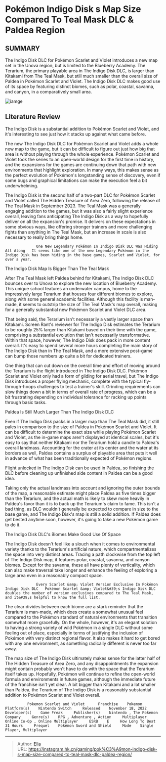 # Pokémon Indigo Disk s Map Size Compared To Teal Mask DLC &amp; Paldea Region


## SUMMARY 



  The Indigo Disk DLC for Pokémon Scarlet and Violet introduces a new map set in the Unova region, but is limited to the Blueberry Academy.   The Terarium, the primary playable area in The Indigo Disk DLC, is larger than Kitakami from The Teal Mask, but still much smaller than the overall size of Paldea in Pokémon Scarlet and Violet.   The Indigo Disk DLC makes good use of its space by featuring distinct biomes, such as polar, coastal, savanna, and canyon, in a comparatively small area.  

![iamge](https://static1.srcdn.com/wordpress/wp-content/uploads/2023/12/indigo-disk-dlc-trainer.jpg)

## Literature Review

The Indigo Disk is a substantial addition to Pokémon Scarlet and Violet, and it&#39;s interesting to see just how it stacks up against what came before.




The new The Indigo Disk DLC for Pokémon Scarlet and Violet adds a whole new map to the game, but it can be difficult to figure out just how big that area is without playing through the whole experience. Pokémon Scarlet and Violet took the series to an open-world design for the first time in history, and the expansions for the games are continuing down that path with new environments that highlight exploration. In many ways, this makes sense as the perfect evolution of Pokémon&#39;s longstanding sense of discovery, even if some bugs and graphical limitations can make the execution feel a bit underwhelming.




The Indigo Disk is the second half of a two-part DLC for Pokémon Scarlet and Violet called The Hidden Treasure of Area Zero, following the release of The Teal Mask in September 2023. The Teal Mask was a generally engaging addition to the games, but it was also a fairly slight experience overall, leaving fans anticipating The Indigo Disk as a way to hopefully deliver on all the expansion&#39;s promise. It delivers on these expectations in some obvious ways, like offering stronger trainers and more challenging fights than anything in The Teal Mask, but an increase in scale is also necessary to really bring things home.

                  One New Legendary Pokémon In Indigo Disk DLC Was Hiding All Along   It seems like one of the new Legendary Pokémon in the Indigo Disk has been hiding in the base games, Scarlet and Violet, for over a year.   


 The Indigo Disk Map Is Bigger Than The Teal Mask 
          




After The Teal Mask left Paldea behind for Kitakami, The Indigo Disk DLC bounces over to Unova to explore the new location of Blueberry Academy. This unique school features an underwater campus, home to the impressively large Terarium that houses four different biomes to explore, along with some general academic facilities. Although this facility is man-made, it seems to outstrip the size of The Teal Mask&#39;s map overall, making for a generally substantial new Pokémon Scarlet and Violet DLC area.

That being said, the Terarium isn&#39;t necessarily a vastly larger space than Kitakami. Screen Rant&#39;s reviewer for The Indigo Disk estimates the Terarium to be roughly 25% larger than Kitakami based on their time with the game, comprising a substantial evolution that isn&#39;t necessarily transformative. Within that space, however, The Indigo Disk does pack in more content overall. It&#39;s easy to spend several more hours completing the main story of The Indigo Disk than in The Teal Mask, and a more extensive post-game can bump those numbers up quite a bit for dedicated trainers.




One thing that can cut down on the overall time and effort of moving around the Terarium is the flight introduced in The Indigo Disk DLC. Pokémon Scarlet and Violet only had a form of gliding for aerial travel, but The Indigo Disk introduces a proper flying mechanic, complete with the typical fly-through-hoops challenges to test a trainer&#39;s skill. Grinding requirements can slow things down a bit in terms of overall rate of progress, which can be a bit frustrating depending on individual tolerance for racking up points through basic tasks.



 Paldea Is Still Much Larger Than The Indigo Disk DLC 
         

Even if The Indigo Disk packs in a larger map than The Teal Mask did, it still pales in comparison to the size of Paldea in Pokémon Scarlet and Violet. It can be difficult to determine the exact size while playing Pokémon Scarlet and Violet, as the in-game maps aren&#39;t displayed at identical scales, but it&#39;s easy to say that neither Kitakami nor the Terarium hold a candle to Paldea&#39;s overall landmass. Accounting for the crater at its center and the water at its borders as well, Paldea contains a surplus of playable area that puts it well in advance of what has been traditionally expected of Pokémon regions.






Flight unlocked in The Indigo Disk can be used in Paldea, so finishing the DLC before cleaning up unfinished side content in Paldea can be a good idea.




Taking only the actual landmass into account and ignoring the outer bounds of the map, a reasonable estimate might place Paldea as five times bigger than the Terarium, and the actual math is likely to skew more heavily in Paldea&#39;s favor than it is to back up the Terarium&#39;s claim to fame. This isn&#39;t a bad thing, as DLC wouldn&#39;t generally be expected to compare in size to the base game, and The Indigo Disk&#39;s map is still a solid addition. If Paldea does get bested anytime soon, however, it&#39;s going to take a new Pokémon game to do it.



 The Indigo Disk DLC&#39;s Biomes Make Good Use Of Space 
          




The Indigo Disk doesn&#39;t feel like a slouch when it comes to environmental variety thanks to the Terarium&#39;s artificial nature, which compartmentalizes the space into very distinct areas. Tracing a path clockwise from the top left of The Indigo Disk map, it features polar, coastal, savanna, and canyon biomes. Except for the savanna, these all have plenty of verticality, which can also make traversal take longer and enhance the feeling of exploring a large area even in a reasonably compact space.

                  Every Scarlet &amp; Violet Version Exclusive In Pokémon Indigo Disk DLC   Pokémon Scarlet &amp; Violet&#39;s Indigo Disk DLC doubles the number of version exclusives compared to The Teal Mask, and it&#39;s helpful to know the full list.   

The clear divides between each biome are a stark reminder that the Terarium is man-made, which does create a somewhat unusual feel compared to the Pokémon standard of natural environments that transition somewhat more gracefully. On the whole, however, it&#39;s an elegant solution to having a strong variety of wild Pokémon in a single DLC without some feeling out of place, especially in terms of justifying the inclusion of Pokémon with very distinct regional flavor. It also makes it hard to get bored with any one environment, as something radically different is never too far away.




The map size of The Indigo Disk ultimately makes sense for the latter half of The Hidden Treasure of Area Zero, and any disappointments the expansion might contain probably won&#39;t have to do with the space that the Terarium itself takes up. Hopefully, Pokémon will continue to refine the open-world formula and environments in future games, although the immediate future of the franchise isn&#39;t yet clear. A bit bigger than Kitakami and a lot smaller than Paldea, the Terarium of The Indigo Disk is a reasonably substantial addition to Pokémon Scarlet and Violet overall.

              Pokemon Scarlet and Violet      Franchise    Pokemon     Platform(s)    Nintendo Switch     Released    November 18, 2022     Developer(s)    Game Freak     Publisher(s)    Nintendo , The Pokemon Company     Genre(s)    RPG , Adventure , Action     Multiplayer    Online Co-Op , Online Multiplayer     ESRB    E     How Long To Beat    31 Hours     Prequel    Pokémon Sword and Shield     Mode    Single Player, Multiplayer      


---

> Author: [Ella](https://instagram.hk.cn/)  
> URL: https://instagram.hk.cn/gaming/pok%C3%A9mon-indigo-disk-s-map-size-compared-to-teal-mask-dlc-paldea-region/  

